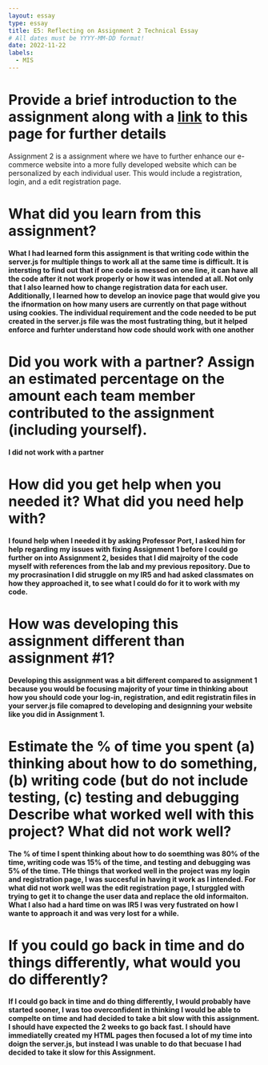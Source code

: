 ```yaml
---
layout: essay
type: essay
title: E5: Reflecting on Assignment 2 Technical Essay
# All dates must be YYYY-MM-DD format!
date: 2022-11-22
labels:
  - MIS
---
```

<h1> Provide a brief introduction to the assignment along with a <a href="https://dport96.github.io/ITM352/morea/150.Assignment2/experience-Assignment2_retrospective.html">link</a> to this page for further details </h1>
Assignment 2 is a assignment where we have to further enhance our e-commerce website into a more fully developed website which can be personalized by each individual user. This would include a registration, login, and a edit registration page.
<b>
<h1> What did you learn from this assignment? </h1>
  What I had learned form this assignment is that writing code within the server.js for multiple things to work all at the same time is difficult. It is intersting to find out that if one code is messed on one line, it can have all the code after it not work properly or how it was intended at all. Not only that I also learned how to change registration data for each user. Additionally, I learned how to develop an inovice page that would give you the ifnormation on how many users are currently on that page without using cookies. The individual requirement and the code needed to be put created in the server.js file was the most fustrating thing, but it helped enforce and furhter understand how code should work with one another
<b>
<h1> Did you work with a partner? Assign an estimated percentage on the amount each team member contributed to the assignment (including yourself). </h1>
  I did not work with a partner
<b>
<h1> How did you get help when you needed it? What did you need help with? </h1>
  I found help when I needed it by asking Professor Port, I asked him for help regarding my issues with fixing Assignment 1 before I could go further on into Assignment 2, besides that I did majroity of the code myself with references from the lab and my previous repository. Due to my procrasination I did struggle on my IR5 and had asked classmates on how they approached it, to see what I could do for it to work with my code.
<b>
<h1> How was developing this assignment different than assignment #1? </h1>
  Developing this assignment was a bit different compared to assignment 1 because you would be focusing majority of your time in thinking about how you should code your log-in, registration, and edit registratin files in your server.js file comapred to developing and designning your website like you did in Assignment 1.
<b>
<h1> Estimate the % of time you spent (a) thinking about how to do something, (b) writing code (but do not include testing, (c) testing and debugging
Describe what worked well with this project? What did not work well? </h1>
  The % of time I spent thinking about how to do soemthing was 80% of the time, writing code was 15% of the time, and testing and debugging was 5% of the time. THe things that worked well in the project was my login and registration page, I was succesful in having it work as I intended. For what did not work well was the edit registration page, I sturggled with trying to get it to change the user data and replace the old informaiton. What I also had a hard time on was IR5 I was very fustrated on how I wante to approach it and was very lost for a while.
<b>
<h1> If you could go back in time and do things differently, what would you do differently? </h1>
If I could go back in time and do thing differently, I would probably have started sooner, I was too overconfident in thinking I would be able to compelte on time and had decided to take a bit slow with this assignment. I should have expected the 2 weeks to go back fast. I should have immediatelly created my HTML pages then focused a lot of my time into doign the server.js, but instead I was unable to do that becuase I had decided to take it slow for this Assignment.



